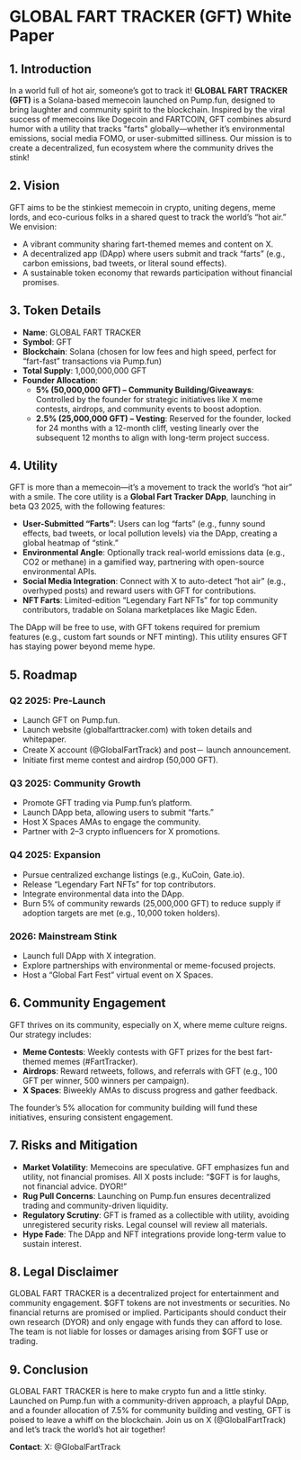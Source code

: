 # GLOBAL FART TRACKER (GFT) White Paper

## 1. Introduction
In a world full of hot air, someone’s got to track it! **GLOBAL FART TRACKER (GFT)** is a Solana-based memecoin launched on Pump.fun, designed to bring laughter and community spirit to the blockchain. Inspired by the viral success of memecoins like Dogecoin and FARTCOIN, GFT combines absurd humor with a utility that tracks "farts" globally—whether it’s environmental emissions, social media FOMO, or user-submitted silliness. Our mission is to create a decentralized, fun ecosystem where the community drives the stink!

## 2. Vision
GFT aims to be the stinkiest memecoin in crypto, uniting degens, meme lords, and eco-curious folks in a shared quest to track the world’s “hot air.” We envision:
- A vibrant community sharing fart-themed memes and content on X.
- A decentralized app (DApp) where users submit and track “farts” (e.g., carbon emissions, bad tweets, or literal sound effects).
- A sustainable token economy that rewards participation without financial promises.

## 3. Token Details
- **Name**: GLOBAL FART TRACKER
- **Symbol**: GFT
- **Blockchain**: Solana (chosen for low fees and high speed, perfect for “fart-fast” transactions via Pump.fun)
- **Total Supply**: 1,000,000,000 GFT
- **Founder Allocation**:
  - **5% (50,000,000 GFT) – Community Building/Giveaways**: Controlled by the founder for strategic initiatives like X meme contests, airdrops, and community events to boost adoption.
  - **2.5% (25,000,000 GFT) – Vesting**: Reserved for the founder, locked for 24 months with a 12-month cliff, vesting linearly over the subsequent 12 months to align with long-term project success.

## 4. Utility
GFT is more than a memecoin—it’s a movement to track the world’s “hot air” with a smile. The core utility is a **Global Fart Tracker DApp**, launching in beta Q3 2025, with the following features:
- **User-Submitted “Farts”**: Users can log “farts” (e.g., funny sound effects, bad tweets, or local pollution levels) via the DApp, creating a global heatmap of “stink.”
- **Environmental Angle**: Optionally track real-world emissions data (e.g., CO2 or methane) in a gamified way, partnering with open-source environmental APIs.
- **Social Media Integration**: Connect with X to auto-detect “hot air” (e.g., overhyped posts) and reward users with GFT for contributions.
- **NFT Farts**: Limited-edition “Legendary Fart NFTs” for top community contributors, tradable on Solana marketplaces like Magic Eden.

The DApp will be free to use, with GFT tokens required for premium features (e.g., custom fart sounds or NFT minting). This utility ensures GFT has staying power beyond meme hype.

## 5. Roadmap
### Q2 2025: Pre-Launch
- Launch GFT on Pump.fun.
- Launch website (globalfarttracker.com) with token details and whitepaper.
- Create X account (@GlobalFartTrack) and post－ launch announcement.
- Initiate first meme contest and airdrop (50,000 GFT).

### Q3 2025: Community Growth
- Promote GFT trading via Pump.fun’s platform.
- Launch DApp beta, allowing users to submit “farts.”
- Host X Spaces AMAs to engage the community.
- Partner with 2–3 crypto influencers for X promotions.

### Q4 2025: Expansion
- Pursue centralized exchange listings (e.g., KuCoin, Gate.io).
- Release “Legendary Fart NFTs” for top contributors.
- Integrate environmental data into the DApp.
- Burn 5% of community rewards (25,000,000 GFT) to reduce supply if adoption targets are met (e.g., 10,000 token holders).

### 2026: Mainstream Stink
- Launch full DApp with X integration.
- Explore partnerships with environmental or meme-focused projects.
- Host a “Global Fart Fest” virtual event on X Spaces.

## 6. Community Engagement
GFT thrives on its community, especially on X, where meme culture reigns. Our strategy includes:
- **Meme Contests**: Weekly contests with GFT prizes for the best fart-themed memes (#FartTracker).
- **Airdrops**: Reward retweets, follows, and referrals with GFT (e.g., 100 GFT per winner, 500 winners per campaign).
- **X Spaces**: Biweekly AMAs to discuss progress and gather feedback.

The founder’s 5% allocation for community building will fund these initiatives, ensuring consistent engagement.

## 7. Risks and Mitigation
- **Market Volatility**: Memecoins are speculative. GFT emphasizes fun and utility, not financial promises. All X posts include: “$GFT is for laughs, not financial advice. DYOR!”
- **Rug Pull Concerns**: Launching on Pump.fun ensures decentralized trading and community-driven liquidity.
- **Regulatory Scrutiny**: GFT is framed as a collectible with utility, avoiding unregistered security risks. Legal counsel will review all materials.
- **Hype Fade**: The DApp and NFT integrations provide long-term value to sustain interest.

## 8. Legal Disclaimer
GLOBAL FART TRACKER is a decentralized project for entertainment and community engagement. $GFT tokens are not investments or securities. No financial returns are promised or implied. Participants should conduct their own research (DYOR) and only engage with funds they can afford to lose. The team is not liable for losses or damages arising from $GFT use or trading.

## 9. Conclusion
GLOBAL FART TRACKER is here to make crypto fun and a little stinky. Launched on Pump.fun with a community-driven approach, a playful DApp, and a founder allocation of 7.5% for community building and vesting, GFT is poised to leave a whiff on the blockchain. Join us on X (@GlobalFartTrack) and let’s track the world’s hot air together!

**Contact**: X: @GlobalFartTrack
